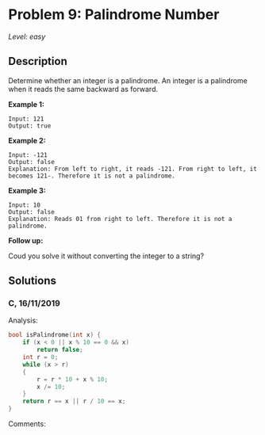 # Problem 9: Palindrome Number
*Level: easy*
## Description
Determine whether an integer is a palindrome. An integer is a palindrome when it reads the same backward as forward.

**Example 1:**
```
Input: 121
Output: true
```
**Example 2:**
```
Input: -121
Output: false
Explanation: From left to right, it reads -121. From right to left, it becomes 121-. Therefore it is not a palindrome.
```
**Example 3:**
```
Input: 10
Output: false
Explanation: Reads 01 from right to left. Therefore it is not a palindrome.
```
**Follow up:**

Coud you solve it without converting the integer to a string?
## Solutions
### C, 16/11/2019
Analysis:
```c
bool isPalindrome(int x) {
    if (x < 0 || x % 10 == 0 && x)
        return false;
    int r = 0;
    while (x > r)
    {
        r = r * 10 + x % 10;
        x /= 10;
    }
    return r == x || r / 10 == x;
}
```
Comments: